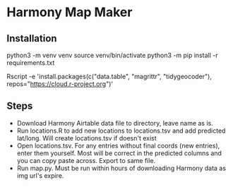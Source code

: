 # Harmony Map Maker

## Installation

python3 -m venv venv
source venv/bin/activate
python3 -m pip install -r requirements.txt

Rscript -e 'install.packages(c("data.table", "magrittr", "tidygeocoder"), repos="https://cloud.r-project.org")'


## Steps
- Download Harmony Airtable data file to directory, leave name as is.
- Run locations.R to add new locations to locations.tsv and add predicted lat/long. Will create locations.tsv if doesn't exist
- Open locations.tsv. For any entries without final coords (new entries), enter them yourself. Most will be correct in the predicted columns and you can copy paste across. Export to same file.
- Run map.py. Must be run within hours of downloading Harmony data as img url's expire.
